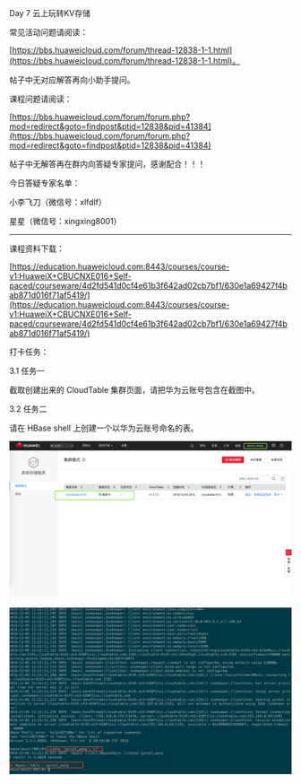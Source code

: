 Day 7 云上玩转KV存储

常见活动问题请阅读：

[https://bbs.huaweicloud.com/forum/thread-12838-1-1.html](https://bbs.huaweicloud.com/forum/thread-12838-1-1.html)。

帖子中无对应解答再向小助手提问。

课程问题请阅读：

[https://bbs.huaweicloud.com/forum/forum.php?mod=redirect&goto=findpost&ptid=12838&pid=41384](https://bbs.huaweicloud.com/forum/forum.php?mod=redirect&goto=findpost&ptid=12838&pid=41384)

帖子中无解答再在群内向答疑专家提问，感谢配合！！！

今日答疑专家名单：

小李飞刀（微信号：xlfdlf）

星星（微信号：xingxing8001）

------------------

课程资料下载：

[https://education.huaweicloud.com:8443/courses/course-v1:HuaweiX+CBUCNXE016+Self-paced/courseware/4d2fd541d0cf4e61b3f642ad02cb7bf1/630e1a69427f4bab871d016f71af5419/](https://education.huaweicloud.com:8443/courses/course-v1:HuaweiX+CBUCNXE016+Self-paced/courseware/4d2fd541d0cf4e61b3f642ad02cb7bf1/630e1a69427f4bab871d016f71af5419/)

打卡任务：

3.1 任务一

截取创建出来的 CloudTable 集群页面，请把华为云账号包含在截图中。

3.2 任务二

请在 HBase shell 上创建一个以华为云账号命名的表。

![](https://raw.githubusercontent.com/latermonk/BIGDATA_21DAY/master/DAY07/PNG/DAY0701.png)

![](https://raw.githubusercontent.com/latermonk/BIGDATA_21DAY/master/DAY07/PNG/DAY0702.png)
